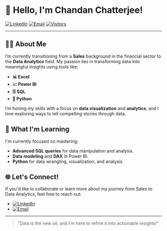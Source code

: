 # 👋 Hello, I'm Chandan Chatterjee!

[![LinkedIn](https://img.shields.io/badge/LinkedIn-Connect-blue?style=flat&logo=linkedin)](https://www.linkedin.com/in/chandan-chatterjee-8437401b4) 
[![Email](https://img.shields.io/badge/Email-chatterjee.chandan1991%40gmail.com-red?style=flat&logo=gmail)](mailto:chatterjee.chandan1991@gmail.com) 
[![Visitors](https://visitor-badge-reloaded.herokuapp.com/badge?page_id=ChandanChatterjee.visitor-badge&style=flat&color=blue)](https://visitor-badge-reloaded.herokuapp.com/badge?page_id=ChandanChatterjee.visitor-badge&style=flat&color=blue)

---

## 👨‍💻 About Me

I’m currently transitioning from a **Sales** background in the financial sector to the **Data Analytics** field. My passion lies in transforming data into meaningful insights using tools like:

- **📊 Excel**
- **📈 Power BI**
- **🗄️ SQL**
- **🐍 Python**

I’m honing my skills with a focus on **data visualization** and **analytics**, and I love exploring ways to tell compelling stories through data.

## 🌱 What I'm Learning

I'm currently focused on mastering:
- **Advanced SQL queries** for data manipulation and analysis.
- **Data modeling** and **DAX** in Power BI.
- **Python** for data wrangling, visualization, and analysis.

## 🌐 Let's Connect!

If you'd like to collaborate or learn more about my journey from Sales to Data Analytics, feel free to reach out:

- [![LinkedIn](https://img.shields.io/badge/LinkedIn-Connect-blue?style=flat&logo=linkedin)](https://www.linkedin.com/in/chandan-chatterjee-8437401b4)
- [![Email](https://img.shields.io/badge/Email-chatterjee.chandan1991%40gmail.com-red?style=flat&logo=gmail)](mailto:chatterjee.chandan1991@gmail.com)

---

> "Data is the new oil, and I’m here to refine it into actionable insights!"




